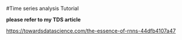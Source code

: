 #Time series analysis Tutorial

**please refer to my TDS article**

https://towardsdatascience.com/the-essence-of-rnns-44dfb4107a47
